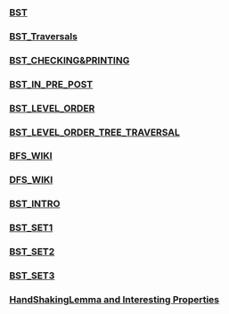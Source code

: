 ### [BST](https://www.geeksforgeeks.org/binary-tree-data-structure/)

### [BST_Traversals](https://www.geeksforgeeks.org/binary-tree-data-structure/#traversals)

### [BST_CHECKING&PRINTING](https://www.geeksforgeeks.org/binary-tree-data-structure/#checking&printing)

### [BST_IN_PRE_POST](https://www.geeksforgeeks.org/tree-traversals-inorder-preorder-and-postorder/)

### [BST_LEVEL_ORDER](https://www.geeksforgeeks.org/insertion-in-a-binary-tree-in-level-order/)

### [BST_LEVEL_ORDER_TREE_TRAVERSAL](https://www.geeksforgeeks.org/level-order-tree-traversal/)

### [BFS_WIKI](https://en.wikipedia.org/wiki/Breadth-first_search)

### [DFS_WIKI](https://en.wikipedia.org/wiki/Depth-first_search)

### [BST_INTRO](https://www.geeksforgeeks.org/binary-tree-data-structure/#Introduction)

### [BST_SET1](https://www.geeksforgeeks.org/binary-tree-set-1-introduction/)

### [BST_SET2](https://www.geeksforgeeks.org/binary-tree-set-2-properties/)

### [BST_SET3](https://www.geeksforgeeks.org/binary-tree-set-3-types-of-binary-tree/)

### [HandShakingLemma and Interesting Properties](https://www.geeksforgeeks.org/handshaking-lemma-and-interesting-tree-properties/)